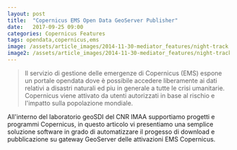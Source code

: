```yaml
---
layout: post
title:  "Copernicus EMS Open Data GeoServer Publisher"
date:   2017-09-25 09:00
categories: Copernicus Features
tags: opendata,copernicus,ems
image: /assets/article_images/2014-11-30-mediator_features/night-track.JPG
image2: /assets/article_images/2014-11-30-mediator_features/night-track-mobile.JPG
---
```


>Il servizio di gestione delle emergenze di Copernicus (EMS) espone un portale opendata dove è possibile accedere liberamente ai dati relativi a disastri naturali ed piu in generale a tutte le crisi umanitarie. Copernicus viene attivato da utenti autorizzati in base al rischio e l'impatto sulla popolazione mondiale.

All'interno del laboratorio geoSDI del CNR IMAA supportiamo progetti e programmi Copernicus, in questo articolo vi presentiamo una semplice soluzione software in grado di automatizzare il progesso di download e pubblicazione su gateway GeoServer delle attivazioni EMS Copernicus.




